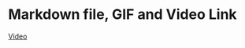 # Markdown file, GIF and Video Link


[](https://media.giphy.com/media/yxSUYl58s2Z3sdPQme/giphy.gif)

[Video](https://youtu.be/fbtn3phXwX40)






